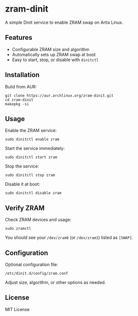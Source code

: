 # zram-dinit

A simple Dinit service to enable ZRAM swap on Artix Linux.

## Features

- Configurable ZRAM size and algorithm
- Automatically sets up ZRAM swap at boot
- Easy to start, stop, or disable with `dinitctl`

## Installation

Build from AUR:

    git clone https://aur.archlinux.org/zram-dinit.git
    cd zram-dinit
    makepkg -si

## Usage

Enable the ZRAM service:

    sudo dinitctl enable zram

Start the service immediately:

    sudo dinitctl start zram

Stop the service:

    sudo dinitctl stop zram

Disable it at boot:

    sudo dinitctl disable zram

## Verify ZRAM

Check ZRAM devices and usage:

    sudo zramctl

You should see your `/dev/zram0` (or `/dev/zram1`) listed as `[SWAP]`.

## Configuration

Optional configuration file:

    /etc/dinit.d/config/zram.conf

Adjust size, algorithm, or other options as needed.

## License

MIT License

